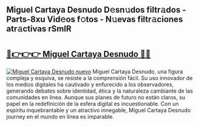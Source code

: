 ## Miguel Cartaya Desnudo D𝚎sn𝚞dos filtr𝚊dos - Parts-8xu Vid𝚎os f𝚘tos - N𝚞evas filtr𝚊ciones atr𝚊ctivas rSmlR

# <h2><a href="http://mb4nf2.tromn.icu/?c=Miguel+Cartaya+Desnudo">🔗👉👉👉 Miguel Cartaya Desnudo 🔗🔗</a></h2>

[![Miguel Cartaya Desnudo nuevo](https://i.imgur.com/pEAQMta.gif)](http://mb4nf2.tromn.icu/?c=Miguel+Cartaya+Desnudo)
Miguel Cartaya Desnudo, una figura compleja y esquiva, se resiste a la comprensión fácil. Su uso innovador de los medios digitales ha cautivado y enfurecido a los observadores, generando debates sobre identidad, ética y la naturaleza cambiante de las comunidades en línea. Aunque sus planes de futuro no están claros, su papel en la redefinición de la esfera digital es incuestionable. Con un espíritu inquebrantable y un atractivo innegable, Miguel Cartaya Desnudo journey en el mundo en línea es imparable.
